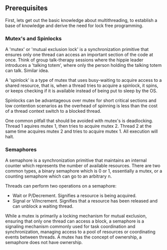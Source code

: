 ## Prerequisites

First, lets get out the basic knowledge about multithreading, to establish a base of knowledge and derive the need for lock free programming. 
### Mutex's and Spinlocks

A 'mutex' or 'mutual exclusion lock' is a synchronization primitive that ensures only one thread can access an important section of the code at once. Think of group talk-therapy sessions where the hippie leader introduces a 'talking totem', where only the person holding the talking totem can talk. Similar idea. 

A 'spinlock' is a type of mutex that uses busy-waiting to acquire access to a shared resource, that is, when a thread tries to acquire a spinlock, it spins, or keeps checking if it is available instead of being put to sleep by the OS.

Spinlocks can be advantageous over mutex for short critical sections and low contention scenarios as the overhead of spinning is less than the cost of a thread context switch to a blocked thread.

One common pitfall that should be avoided with mutex's is deadlocking. Thread 1 aquires mutex 1, then tries to acquire mutex 2. Thread 2 at the same time acquires mutex 2 and tries to acquire mutex 1. All execution will halt.
### Semaphores
A semaphore is a synchronization primitive that maintains an internal counter which represents the number of available resources. There are two common types, a binary semaphore which is 0 or 1, essentially a mutex, or a counting semaphore which can go to an arbitrary n.

Threads can perform two operations on a semaphore:
- Wait or P/Decrement. Signifies a resource is being acquired.
- Signal or V/Increment. Signifies that a resource has been released and can unblock a waiting thread.

While a mutex is primarily a locking mechanism for mutual exclusion, ensuring that only one thread can access a block, a semaphore is a signaling mechanism commonly used for task coordination and synchronization, managing access to a pool of resources or coordinating events between threads. A mutex has the concept of ownership, a semaphore does not have ownership. 

